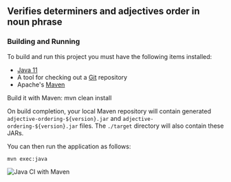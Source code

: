 ## Verifies determiners and adjectives order in noun phrase

### Building and Running

To build and run this project you must have the following items installed:

+ [Java 11](http://www.oracle.com/technetwork/java/javase/downloads/index.html)
+ A tool for checking out a [Git](http://git-scm.com/) repository
+ Apache's [Maven](http://maven.apache.org/index.html)

Build it with Maven:
mvn clean install

On build completion, your local Maven repository will contain generated ```adjective-ordering-${version}.jar```
and ```adjective-ordering-${version}.jar``` files.
The ```./target``` directory will also contain these JARs.

You can then run the application as follows:

    mvn exec:java

![Java CI with Maven](https://github.com/ShadowGorn/ontology_cpp_parsing/workflows/Java%20CI%20with%20Maven/badge.svg)